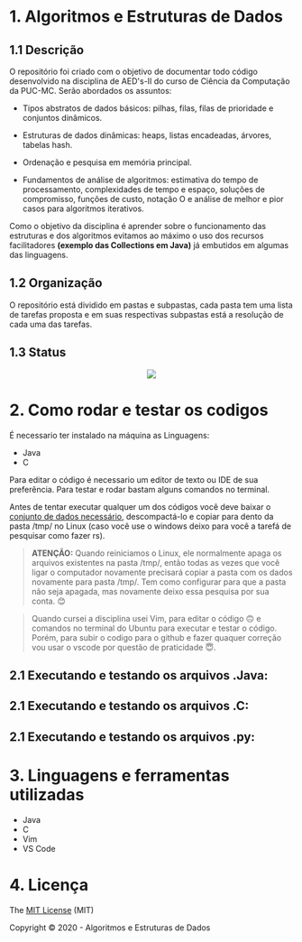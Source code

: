 # 1. Algoritmos e Estruturas de Dados

## 1.1 Descrição

O repositório foi criado com o objetivo de documentar todo código desenvolvido na disciplina de AED's-II do curso de Ciência da Computação da PUC-MC. Serão abordados os assuntos: 

- Tipos abstratos de dados básicos: pilhas, filas, filas de prioridade e conjuntos
dinâmicos. 

- Estruturas de dados dinâmicas: heaps, listas encadeadas, árvores, tabelas hash. 

- Ordenação e pesquisa em memória principal. 

- Fundamentos de análise de algoritmos: estimativa do tempo de processamento, complexidades de tempo e espaço,
soluções de compromisso, funções de custo, notação O e análise de melhor e pior casos para algoritmos iterativos.

Como o objetivo da disciplina é aprender sobre o funcionamento das estruturas e dos algoritmos evitamos ao máximo o uso dos recursos facilitadores __(exemplo das Collections em Java)__ já embutidos em algumas das linguagens.


## 1.2 Organização

O repositório está dividido em pastas e subpastas, cada pasta tem uma lista de tarefas proposta e em suas respectivas subpastas está a resolução de cada uma das tarefas. 


## 1.3 Status

<p align="center">
   <img src="https://img.shields.io/badge/STATUS-EM%20DESENVOLVIMENTO-brightgreen"/>   
</p>

# 2. Como rodar e testar os codigos

É necessario ter instalado na máquina as Linguagens:

- Java
- C

Para editar o código é necessario um editor de texto ou IDE de sua preferência. Para testar e rodar bastam alguns comandos no terminal. 

Antes de tentar executar qualquer um dos códigos você deve baixar o [conjunto de dados necessário](), descompactá-lo e copiar para dento da pasta /tmp/ no Linux (caso você use o windows deixo para você a tarefá de pesquisar como fazer rs).

> **ATENÇÃO:** Quando reiniciamos o Linux, ele normalmente apaga os arquivos existentes na pasta /tmp/, então todas as vezes que você ligar o computador novamente precisará copiar a pasta com os dados novamente para pasta /tmp/. Tem como configurar para que a pasta não seja apagada, mas novamente deixo essa pesquisa por sua conta. :blush:

>Quando cursei a disciplina usei Vim, para editar o código :upside_down_face: e comandos no terminal do Ubuntu para executar e testar o código. Porém, para subir o codigo para o github e fazer quaquer correção vou usar o vscode por questão de praticidade :innocent:.

## 2.1 Executando e testando os arquivos .Java:

## 2.1 Executando e testando os arquivos .C:

## 2.1 Executando e testando os arquivos .py:


# 3. Linguagens e ferramentas utilizadas

* Java
* C
* Vim
* VS Code
# 4. Licença

The [MIT License](https://pt.wikipedia.org/wiki/Licen%C3%A7a_MIT) (MIT)

Copyright :copyright: 2020 - Algoritmos e Estruturas de Dados